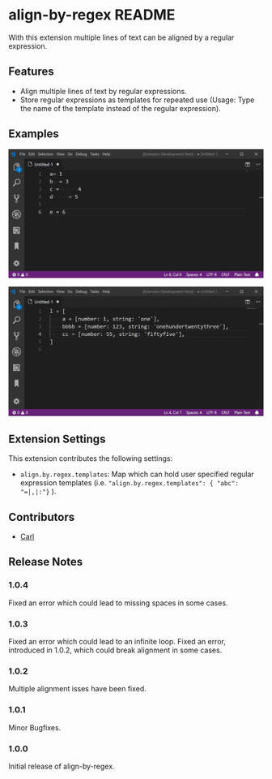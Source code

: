 # align-by-regex README

With this extension multiple lines of text can be aligned by a regular expression.

## Features

- Align multiple lines of text by regular expressions.
- Store regular expressions as templates for repeated use (Usage: Type the name of the template instead of the regular expression).

## Examples

![Example 1](images/example1.gif)

![Example 2](images/example2.gif)

## Extension Settings

This extension contributes the following settings:

* `align.by.regex.templates`: Map which can hold user specified regular expression templates (i.e. `"align.by.regex.templates": { "abc": "=|,|:"}` ).

## Contributors

* [Carl](https://github.com/softwareape)

## Release Notes

### 1.0.4

Fixed an error which could lead to missing spaces in some cases.

### 1.0.3

Fixed an error which could lead to an infinite loop.
Fixed an error, introduced in 1.0.2, which could break alignment in some cases.

### 1.0.2

Multiple alignment isses have been fixed.

### 1.0.1

Minor Bugfixes.

### 1.0.0

Initial release of align-by-regex.
